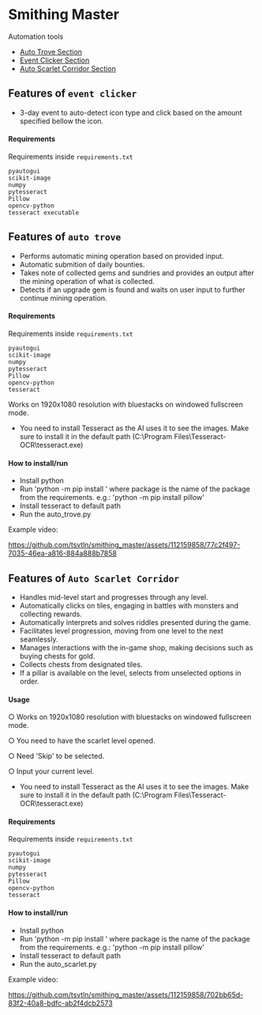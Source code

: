 # Smithing Master
Automation tools 



* [Auto Trove Section](#auto-trove)
* [Event Clicker Section](#event-clicker)
* [Auto Scarlet Corridor Section](#auto-scarlet)



## Features of `event clicker`
<a name="event-clicker"></a>

- 3-day event to auto-detect icon type and click based on the amount specified bellow the icon.
#### Requirements
Requirements inside `requirements.txt`
```
pyautogui
scikit-image
numpy
pytesseract
Pillow
opencv-python
tesseract executable
```


## Features of `auto trove`
<a name="auto-trove"></a>
- Performs automatic mining operation based on provided input.
- Automatic submition of daily bounties.
- Takes note of collected gems and sundries and provides an output after the mining operation of what is collected.
- Detects if an upgrade gem is found and waits on user input to further continue mining operation.

#### Requirements
Requirements inside `requirements.txt`
```
pyautogui
scikit-image
numpy
pytesseract
Pillow
opencv-python
tesseract
```
Works on 1920x1080 resolution with bluestacks on windowed fullscreen mode.

- You need to install Tesseract as the AI uses it to see the images. Make sure to install it in the default path (C:\Program Files\Tesseract-OCR\tesseract.exe)

#### How to install/run
- Install python
- Run 'python -m pip install <package>'  where package is the name of the package from the requirements. e.g.: 'python -m pip install pillow'
- Install tesseract to default path
- Run the auto_trove.py

Example video:

https://github.com/tsvtln/smithing_master/assets/112159858/77c2f497-7035-46ea-a816-884a888b7858



## Features of `Auto Scarlet Corridor`
<a name="auto-scarlet"></a>
- Handles mid-level start and progresses through any level.
- Automatically clicks on tiles, engaging in battles with monsters and collecting rewards.
- Automatically interprets and solves riddles presented during the game.
- Facilitates level progression, moving from one level to the next seamlessly.
- Manages interactions with the in-game shop, making decisions such as buying chests for gold.
- Collects chests from designated tiles.
- If a pillar is available on the level, selects from unselected options in order.


#### Usage
○ Works on 1920x1080 resolution with bluestacks on windowed fullscreen mode.

○ You need to have the scarlet level opened.

○ Need 'Skip' to be selected.

○ Input your current level.


- You need to install Tesseract as the AI uses it to see the images. Make sure to install it in the default path (C:\Program Files\Tesseract-OCR\tesseract.exe)

#### Requirements
Requirements inside `requirements.txt`
```
pyautogui
scikit-image
numpy
pytesseract
Pillow
opencv-python
tesseract
```

#### How to install/run
- Install python
- Run 'python -m pip install <package>'  where package is the name of the package from the requirements. e.g.: 'python -m pip install pillow'
- Install tesseract to default path
- Run the auto_scarlet.py

Example video:


https://github.com/tsvtln/smithing_master/assets/112159858/702bb65d-83f2-40a8-bdfc-ab2f4dcb2573

